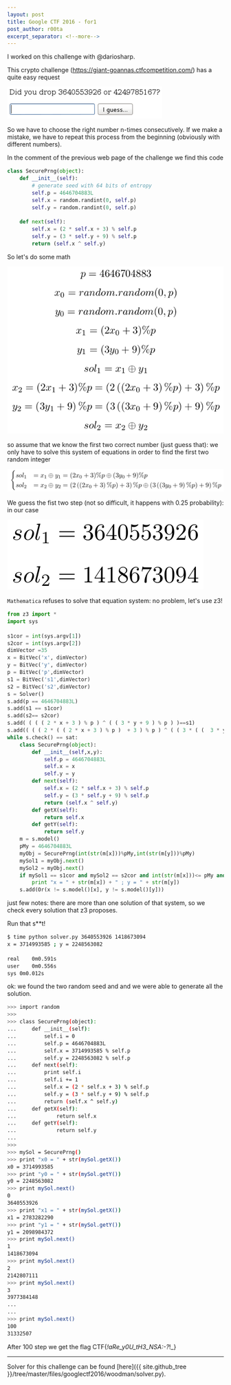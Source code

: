 ```yaml
---
layout: post
title: Google CTF 2016 - for1
post_author: r00ta
excerpt_separator: <!--more-->
---
```


I worked on this challenge with @dariosharp.

This crypto challenge (https://giant-goannas.ctfcompetition.com/) has a quite easy request

![image](/files/googlectf2016/woodman/intro.png)

So we have to choose the right number n-times consecutively. If we make a mistake, we have to repeat this process from the beginning (obviously with different numbers).
<!--more-->
In the comment of the previous web page of the challenge we find this code

```python
class SecurePrng(object):
    def __init__(self):
        # generate seed with 64 bits of entropy
        self.p = 4646704883L
        self.x = random.randint(0, self.p)
        self.y = random.randint(0, self.p)

    def next(self):
        self.x = (2 * self.x + 3) % self.p
        self.y = (3 * self.y + 9) % self.p
        return (self.x ^ self.y)
```

So let's do some math

![image](/files/googlectf2016/woodman/mathStart.png)

so assume that we know the first two correct number (just guess that): we only have to solve this system of equations in order 
to find the first two random integer

![image](/files/googlectf2016/woodman/mathSystem.png)

We guess the fist two step (not so difficult, it happens with 0.25 probability): in our case

![image](/files/googlectf2016/woodman/myTwoGuesses.png)

`Mathematica` refuses to solve that equation system: no problem, let's use z3!

```python
from z3 import *
import sys

s1cor = int(sys.argv[1])
s2cor = int(sys.argv[2])
dimVector =35
x = BitVec('x', dimVector)
y = BitVec('y', dimVector)
p = BitVec('p',dimVector)
s1 = BitVec('s1',dimVector)
s2 = BitVec('s2',dimVector)
s = Solver()
s.add(p == 4646704883L)
s.add(s1 == s1cor)
s.add(s2== s2cor)
s.add( ( ( ( 2 * x + 3 ) % p ) ^ ( ( 3 * y + 9 ) % p ) )==s1)
s.add(( ( ( 2 * ( ( 2 * x + 3 ) % p )  + 3 ) % p ) ^ ( ( 3 * ( (  3 * y + 9 ) % p) + 9 ) % p ) )==s2)
while s.check() == sat:
	class SecurePrng(object):
		def __init__(self,x,y):
			self.p = 4646704883L
			self.x = x
			self.y = y
		def next(self):
			self.x = (2 * self.x + 3) % self.p
			self.y = (3 * self.y + 9) % self.p
			return (self.x ^ self.y)	
		def getX(self):
			return self.x
		def getY(self):
			return self.y
	m = s.model()
	pMy = 4646704883L
	myObj = SecurePrng(int(str(m[x]))%pMy,int(str(m[y]))%pMy)
	mySol1 = myObj.next()
	mySol2 = myObj.next()
	if mySol1 == s1cor and mySol2 == s2cor and int(str(m[x]))<= pMy and int(str(m[y])) <= pMy :
		print "x = " + str(m[x]) + " ; y = " + str(m[y]) 
	s.add(Or(x != s.model()[x], y != s.model()[y]))
```

just few notes: there are more than one solution of that system, so we check every solution that z3 proposes.

Run that s**t!

```bash
$ time python solver.py 3640553926 1418673094
x = 3714993585 ; y = 2248563082

real	0m0.591s
user	0m0.556s
sys	0m0.012s
```

ok: we found the two random seed and and we were able to generate all the solution. 

```bash
>>> import random
>>> 
>>> class SecurePrng(object):
...     def __init__(self):
...         self.i = 0
...         self.p = 4646704883L
...         self.x = 3714993585 % self.p
...         self.y = 2248563082 % self.p
...     def next(self):
...         print self.i
...         self.i += 1
...         self.x = (2 * self.x + 3) % self.p
...         self.y = (3 * self.y + 9) % self.p
...         return (self.x ^ self.y)
...     def getX(self):
...             return self.x
...     def getY(self):
...             return self.y
... 
>>> 
>>> mySol = SecurePrng()
>>> print "x0 = " + str(mySol.getX())
x0 = 3714993585
>>> print "y0 = " + str(mySol.getY())
y0 = 2248563082
>>> print mySol.next()
0
3640553926
>>> print "x1 = " + str(mySol.getX())
x1 = 2783282290
>>> print "y1 = " + str(mySol.getY())
y1 = 2098984372
>>> print mySol.next()
1
1418673094
>>> print mySol.next()
2
2142807111
>>> print mySol.next()
3
3977384148
...
...
>>> print mySol.next()
100
31332507
```

After 100 step we get the flag
CTF{_!_aRe_y0U_tH3_NSA_:-?_!_}

----

Solver for this challenge can be found [here]({{ site.github_tree }}/tree/master/files/googlectf2016/woodman/solver.py).